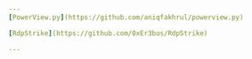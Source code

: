 ```yaml
---
[PowerView.py](https://github.com/aniqfakhrul/powerview.py)  

[RdpStrike](https://github.com/0xEr3bus/RdpStrike)  

---
```



